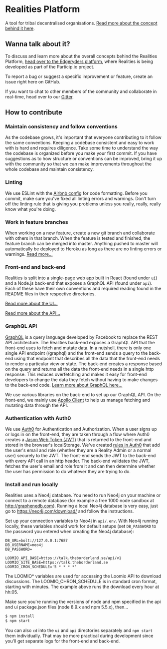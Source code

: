 # Realities Platform

A tool for tribal decentralised organisations. [Read more about the concept behind it here](https://edgeryders.eu/t/realities-project-white-paper/9064).

## Wanna talk about it?

To discuss and learn more about the overall concepts behind the Realities Platform, [head over to the Edgeryders platform](https://edgeryders.eu/c/workspaces/participio), where Realities is being developed as part of the Particip.io project.

To report a bug or suggest a specific improvement or feature, create an issue right here on GitHub.

If you want to chat to other members of the community and collaborate in real-time, head over to our [Gitter](https://gitter.im/realities).

## How to contribute

### Maintain consistency and follow conventions

As the codebase grows, it's important that everyone contributing to it follow the same conventions. Keeping a codebase consistent and easy to work with is hard and requires diligence. Take some time to understand the way the codebase is organized before you make your first commit. If you have suggestions as to how structure or conventions can be improved, bring it up with the community so that we can make improvements throughout the whole codebase and maintain consistency. 

### Linting

We use ESLint with the [Airbnb config](https://github.com/airbnb/javascript) for code formatting. Before you commit, make sure you've fixed all linting errors and warnings. Don't turn off the linting rule that is giving you problems unless you really, really, really know what you're doing. 

### Work in feature branches

When working on a new feature, create a new git branch and collaborate with others in that branch. When the feature is tested and finished, the feature branch can be merged into master. Anything pushed to master will automatically be deployed to Heroku as long as there are no linting errors or warnings. [Read more...](https://www.atlassian.com/git/tutorials/comparing-workflows/feature-branch-workflow)

### Front-end and back-end

Realities is split into a single-page web app built in React (found under `ui`) and a Node.js back-end that exposes a GraphQL API (found under `api`). Each of these have their own conventions and required reading found in the README files in their respective directories.

[Read more about the UI...](./ui/README.md)

[Read more about the API...](./api/README.md)

### GraphQL API

[GraphQL](https://graphql.org/) is a query language developed by Facebook to replace the REST API architecture. The Realities back-end exposes a GraphQL API that the front-end uses to fetch and mutate data. In a nutshell, there is only one single API endpoint (/graphql) and the front-end sends a query to the back-end using that endpoint that describes all the data that the front-end needs to render a particular view or state. The back-end creates a response based on the query and returns all the data the front-end needs in a single http response. This reduces overfetching and makes it easy for front-end developers to change the data they fetch without having to make changes to the back-end code. [Learn more about GraphQL here...](https://graphql.org/learn/)

We use various libraries on the back-end to set up our GraphQL API. On the front-end, we mainly use [Apollo Client](https://www.apollographql.com/docs/react/) to help us manage fetching and mutating data through the API.

### Authentication with Auth0

We use [Auth0](https://auth0.com/) for Authentication and Authorization. When a user signs up or logs in on the front-end, they are taken through a flow where Auth0 creates a [Jason Web Token (JWT)](https://jwt.io/) that is returned to the front-end and stored in the browser's localStorage. We've created [rules in Auth0](https://auth0.com/docs/rules/current) that add the user's email and role (whether they are a Reality Admin or a normal user) securely to the JWT. The front-end sends the JWT to the back-end with every API call in an http header. The back-end validates the JWT, fetches the user's email and role from it and can then determine whether the user has permission to do whatever they are trying to do. 

### Install and run locally

Realities uses a Neo4j database. You need to run Neo4j on your machine or connect to a remote database (for example a free 1000 node sandbox at http://graphenedb.com). Running a local Neo4j database is very easy, just go to https://neo4j.com/download/ and follow the instructions.

Set up your connection variables to Neo4j in `api/.env`. With Neo4j running locally, these variables should work for default setups (set `DB_PASSWORD` to the password you entered when creating the Neo4j database):

```
DB_URL=bolt://127.0.0.1:7687
DB_USERNAME=neo4j
DB_PASSWORD=

LOOMIO_API_BASE=https://talk.theborderland.se/api/v1
LOOMIO_SITE_BASE=https://talk.theborderland.se
LOOMIO_CRON_SCHEDULE='5 * * * *'
```
The LOOMIO* variables are used for accessing the Loomio API to download discussions.
The LOOMIO_CHRON_SCHEDULE is in standard cron format, starting with minutes. The example above
runs the download every hour at hh:05.

Make sure you're running the versions of node and npm specified in the api and ui package.json files (node 8.9.x and npm 5.5.x), then...

```bash
$ npm install
$ npm start
```

You can also `cd` into the `ui` and `api` directories separately and `npm start` them individually. That may be more practical during development since you'll get separate logs for the front-end and back-end. 
